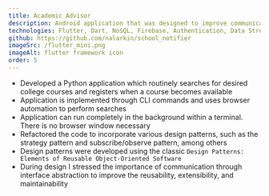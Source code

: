 ```yaml
---
title: Academic Advisor
description: Android application that was designed to improve communication between parents, students, and teachers.
technologies: Flutter, Dart, NoSQL, Firebase, Authentication, Data Streams
github: https://github.com/nalarkin/school_notifier
imageSrc: /flutter_mini.png
imageAlt: flutter framework icon
order: 5
---
```


- Developed a Python application which routinely searches for desired college courses and registers when a course becomes available
- Application is implemented through CLI commands and uses browser automation to perform searches
- Application can run completely in the background within a terminal. There is no browser window necessary
- Refactored the code to incorporate various design patterns, such as the strategy pattern and subscribe/observe pattern, among others
- Design patterns were developed using the classic `Design Patterns: Elements of Reusable Object-Oriented Software`
- During design I stressed the importance of communication through interface abstraction to improve the reusability, extensibility, and maintainability
